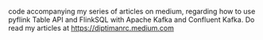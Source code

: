 code accompanying my series of articles on medium, regarding how to use pyflink Table API and FlinkSQL with Apache Kafka and Confluent Kafka. 
Do read my articles at https://diptimanrc.medium.com
